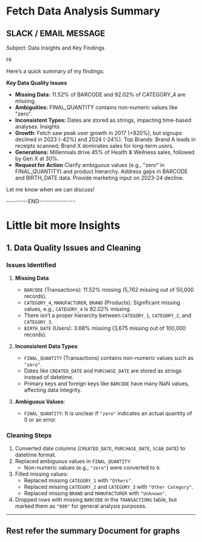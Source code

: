 # Fetch Data Analysis Summary

## SLACK / EMAIL MESSAGE

Subject: Data Insights and Key Findings

Hi

Here’s a quick summary of my findings:

**Key Data Quality Issues**
- **Missing Data:** 11.52% of BARCODE and 92.02% of CATEGORY_4 are missing.
- **Ambiguities:** FINAL_QUANTITY contains non-numeric values like "zero".
- **Inconsistent Types:** Dates are stored as strings, impacting time-based analyses.
Insights
- **Growth**: Fetch saw peak user growth in 2017 (+820%), but signups declined in 2023 (-42%) and 2024 (-24%).
Top Brands: Brand A leads in receipts scanned; Brand X dominates sales for long-term users.
- **Generations:** Millennials drive 45% of Health & Wellness sales, followed by Gen X at 30%.
- **Request for Action**
Clarify ambiguous values (e.g., "zero" in FINAL_QUANTITY) and product hierarchy.
Address gaps in BARCODE and BIRTH_DATE data.
Provide marketing input on 2023-24 decline.

Let me know when we can discuss!

---------END---------------

# Little bit more Insights
## 1. Data Quality Issues and Cleaning

### Issues Identified
1. **Missing Data**:
   - `BARCODE` (Transactions): 11.52% missing (5,762 missing out of 50,000 records).
   - `CATEGORY_4`, `MANUFACTURER`, `BRAND` (Products): Significant missing values, e.g., `CATEGORY_4` is 92.02% missing.
   - There isn’t a proper hierarchy between `CATEGORY_1`, `CATEGORY_2`, and `CATEGORY_3`.
   - `BIRTH_DATE` (Users): 3.68% missing (3,675 missing out of 100,000 records).

2. **Inconsistent Data Types**:
   - `FINAL_QUANTITY` (Transactions) contains non-numeric values such as `"zero"`.
   - Dates like `CREATED_DATE` and `PURCHASE_DATE` are stored as strings instead of datetime.
   - Primary keys and foreign keys like `BARCODE` have many NaN values, affecting data integrity.

3. **Ambiguous Values**:
   - `FINAL_QUANTITY`: It is unclear if `"zero"` indicates an actual quantity of 0 or an error.

### Cleaning Steps
1. Converted date columns (`CREATED_DATE`, `PURCHASE_DATE`, `SCAN_DATE`) to datetime format.
2. Replaced ambiguous values in `FINAL_QUANTITY`:
   - Non-numeric values (e.g., `"zero"`) were converted to `0`.
3. Filled missing values:
   - Replaced missing `CATEGORY_1` with `"Others"`.
   - Replaced missing `CATEGORY_2` and `CATEGORY_3` with `"Other Category"`.
   - Replaced missing `BRAND` and `MANUFACTURER` with `"Unknown"`.
4. Dropped rows with missing `BARCODE` in the `TRANSACTIONS` table, but marked them as `"000"` for general analysis purposes.

---

## Rest refer the summary Document for graphs 

